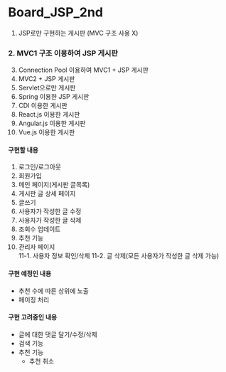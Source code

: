 # Board_JSP_2nd
1. JSP로만 구현하는 게시판 (MVC 구조 사용 X)
### 2. MVC1 구조 이용하여 JSP 게시판
3. Connection Pool 이용하여 MVC1 + JSP 게시판
4. MVC2 + JSP 게시판
5. Servlet으로만 게시판
6. Spring 이용한 JSP 게시판
7. CDI 이용한 게시판
8. React.js 이용한 게시판
9. Angular.js 이용한 게시판
10. Vue.js 이용한 게시판


#### 구현할 내용
1. 로그인/로그아웃
2. 회원가입
3. 메인 페이지(게시판 글목록)
4. 게시판 글 상세 페이지
5. 글쓰기
7. 사용자가 작성한 글 수정
8. 사용자가 작성한 글 삭제
9. 조회수 업데이트    
10. 추천 기능    
11. 관리자 페이지  
 	11-1. 사용자 정보 확인/삭제
	11-2. 글 삭제(모든 사용자가 작성한 글 삭제 가능)

#### 구현 예정인 내용
* 추천 수에 따른 상위에 노출
* 페이징 처리


#### 구현 고려중인 내용
* 글에 대한 댓글 달기/수정/삭제
* 검색 기능
* 추천 기능
  * 추천 취소
